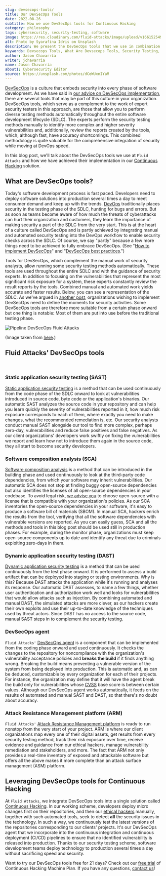 ```yaml
---
slug: devsecops-tools/
title: Our DevSecOps Tools
date: 2022-08-26
subtitle: How we use DevSecOps tools for Continuous Hacking
category: philosophy
tags: cybersecurity, security-testing, software
image: https://res.cloudinary.com/fluid-attacks/image/upload/v1661525496/blog/devsecops-tools/cover_tools.webp
alt: Photo by Syarafina Idris on Unsplash
description: We present the DevSecOps tools that we use in combination with manual security testing in our Continuous Hacking solution.
keywords: Devsecops Tools, What Are Devsecops Tools, Security Testing, Application Security, Sca And Sast, Software Development, Continuous Hacking, Ethical Hacking, Pentesting
author: Jason Chavarría
writer: jchavarria
name: Jason Chavarría
about1: Cybersecurity Editor
source: https://unsplash.com/photos/dCeWUxnIYaM
---
```


[DevSecOps](../devsecops-concept/)
is a culture
that embeds security into every phase of software development.
As we have said
in [our advice on DevSecOps implementation](../how-to-implement-devsecops/),
there are several tools
that may be part of this culture in your organization.
DevSecOps tools,
which serve as a complement to the work of expert security testers
in this approach,
are those that allow you to perform diverse testing methods automatically
throughout the entire software development lifecycle (SDLC).
The experts perform the security testing methods manually
to identify more complex and higher severity vulnerabilities
and, additionally,
review the reports created by the tools,
which, although fast,
have accuracy shortcomings.
This combined methodology is quite valuable
for the comprehensive integration of security
while moving at DevOps speed.

In this blog post,
we'll talk about the DevSecOps tools
we use at `Fluid Attacks`
and how we have achieved their implementation
in our [Continuous Hacking](../../services/continuous-hacking/) solution.

## What are DevSecOps tools?

Today's software development process is fast paced.
Developers need to deploy software solutions into production
several times a day
to meet consumer demand
and keep up with the trends.
[DevOps](../devops-concept/) traditionally places security
in the testing phase of the SDLC,
hunting for bugs and errors.
But as soon as teams become aware
of how much the threats of cyberattacks can hurt their organization
and customers,
they learn the importance
of making security a part of the SDLC
from the very start.
This is at the heart of a culture called DevSecOps
and is partly achieved
by integrating manual and automated security testing
into the DevOps workflow
to enable security checks across the SDLC.
Of course,
we say "partly" because a few more things need to be achieved
to fully embrace DevSecOps.
(See "[How to implement DevSecOps](../how-to-implement-devsecops/)"
and "[DevSecOps best practices](../devsecops-best-practices/).")

Tools for DevSecOps,
which complement the manual work of security analysts,
allow running some security testing methods automatically.
These tools are used throughout the entire SDLC
and with the guidance of security experts.
In addition to focusing on the vulnerabilities
that represent the most significant risk exposure for a system,
these experts constantly review the result reports by the tools.
Combined manual and automated work yields accurate and faster results.
Below,
you can see a representation of the SDLC.
As we've argued in [another post](../how-to-implement-devsecops/),
organizations
wishing to implement DevSecOps
need to define the moments for security activities.
Some DevSecOps tools are therefore more suitable
from a certain phase onward
but one thing is notable:
Most of them are put into use
before the traditional testing phase.

<div class="imgblock">

![Pipeline DevSecOps Fluid Attacks](https://res.cloudinary.com/fluid-attacks/image/upload/v1661526215/blog/devsecops-tools/pipeline-devsecops-fluid-attacks.webp)

<div class="title">

(Image taken from [here](https://marvel-b1-cdn.bc0a.com/f00000000236551/dt-cdn.net/images/devsecops-image-2000-6557ba1b00.png).)

</div>

</div>

## Fluid Attacks' DevSecOps tools

<br />

### Static application security testing (SAST)

[Static application security testing](../../categories/sast/)
is a method
that can be used continuously
from the code phase of the SDLC onward
to look at vulnerabilities introduced in source code,
byte code
or the application's binaries.
Our automatic SAST analyzes the source code
in your repository
and can help you learn quickly
the severity of vulnerabilities reported in it,
how much risk exposure corresponds to each of them,
where exactly you need to make changes,
what the recommended remediation is,
etc.
Our security analysts conduct manual SAST alongside our tool
to find more complex,
perhaps zero-day,
vulnerabilities
and reduce false positives and false negatives.
As our client organizations' developers work swiftly
on fixing the vulnerabilities we report
and learn how not to introduce them again in the source code,
they all start to become security developers.

### Software composition analysis (SCA)

[Software composition analysis](../../categories/sca/)
is a method
that can be introduced in the building phase
and used continuously
to look at the third-party code dependencies,
from which your software may inherit vulnerabilities.
Our automatic SCA does not stop
at finding buggy open-source dependencies
but also identifies the licenses
of all open-source dependencies in your codebase.
To avoid legal risk,
[we advise you](../choosing-open-source/)
to choose open-source with a license
that is compatible with your organization's policies.
As our SCA inventories the open-source dependencies in your software,
it's easy to produce a software bill of materials (SBOM).
In manual SCA,
hackers enrich the results from the tool,
verifying
that all the software dependencies with vulnerable versions are reported.
As you can easily guess,
SCA
and all the methods and tools in this blog post
should be used still in production phases.
For example,
during the monitor phase,
organizations must keep open-source components up to date
and identify any threat due to criminals exploiting zero-days in them.

### Dynamic application security testing (DAST)

[Dynamic application security testing](../../categories/dast/)
is a method
that can be used continuously from the test phase onward.
It is performed
to assess a build artifact
that can be deployed into staging or testing environments.
Why is this?
Because DAST attacks the application while it's running
and analyses its response.
Our automatic DAST assesses,
to name a few things,
whether user authentication
and authorization work well
and looks for vulnerabilities
that would allow attacks such as injection.
By combining automated and manual DAST,
the simulated attacks are more clever,
as our hackers create their own exploits
and use their up-to-date knowledge
of the techniques used by threat actors.
Since DAST has no access to the source code,
manual SAST steps in
to complement the security testing.

### DevSecOps agent

`Fluid Attacks'` [DevSecOps agent](https://docs.fluidattacks.com/machine/agent)
is a component
that can be implemented
from the coding phase onward
and used continuously.
It checks the changes to the repository for noncompliance
with the organization's vulnerability acceptance policies
and **breaks the build**
if it finds anything wrong.
Breaking the build means
preventing a vulnerable version of the system
from being deployed into production.
This is automatic and,
as can be deduced,
customizable by every organization for each of their projects.
For instance,
the organization may define
that it will have the agent break the build
only for vulnerabilities whose [CVSS](https://docs.fluidattacks.com/about/glossary/#cvss)
base score is between certain values.
Although our DevSecOps agent works automatically,
it feeds on the results of automated
and manual SAST and DAST,
so that there's no doubt about accuracy.

### Attack Resistance Management platform (ARM)

`Fluid Attacks'` [Attack Resistance Management platform](https://docs.fluidattacks.com/machine/web/arm)
is ready to run nonstop
from the very start of your project.
ARM is where our client organizations map
every one of their digital assets,
get results from every security testing method,
track their risk exposure over time,
receive evidence and guidance from our ethical hackers,
manage vulnerability remediation and stakeholders,
and more.
The fact that ARM not only provides a real-time inventory
of exposed and attackable software
but offers all the above
makes it more complete
than an attack surface management (ASM) platform.

## Leveraging DevSecOps tools for Continuous Hacking

At `Fluid Attacks`,
we integrate DevSecOps tools
into a single solution called [Continuous Hacking](../../services/continuous-hacking/).
In our working scheme,
developers deploy micro changes first
on their repositories,
and then our [ethical hackers](../what-is-ethical-hacking/) manually,
together with such automated tools,
seek to detect **all** the security issues in the technology.
In such a way,
we continuously test the latest versions of the repositories
corresponding to our clients' projects.
It's our DevSecOps agent
that we incorporate into the continuous integration
and continuous deployment (CI/CD) pipelines
to ensure that no identified vulnerability is released into production.
Thanks to our security testing scheme,
software development teams deploy technology to production
several times a day
without sacrificing speed and security.

Want to try our DevSecOps tools free for 21 days?
Check out our [free trial](../../free-trial/)
of Continuous Hacking Machine Plan.
If you have any questions,
[contact us](../../contact-us/)\!
